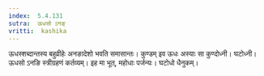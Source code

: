 ```yaml
---
index:  5.4.131
sutra:  ऊधसो ऽनङ्
vritti:  kashika 
---
```


ऊधस्शब्दान्तस्य बहुव्रीहेः अनङादेशो भवति समासान्तः। कुण्डम् इव ऊधः अस्याः सा कुण्दोध्नी। घटोध्नी। ऊधसो ऽनङि स्त्रीग्रहणं कर्तव्यम्। इह मा भूत्, महोधाः पर्जन्यः। घटोधो धैनुकम्।

